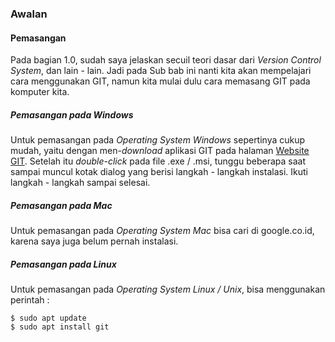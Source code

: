 ### Awalan

#### Pemasangan

Pada bagian 1.0, sudah saya jelaskan secuil teori dasar dari _Version Control System_, dan lain - lain. Jadi pada Sub bab ini nanti kita akan mempelajari cara menggunakan GIT, namun kita mulai dulu cara memasang GIT pada komputer kita.

##### Pemasangan pada Windows

Untuk pemasangan pada _Operating System Windows_ sepertinya cukup mudah, yaitu dengan men-_download_ aplikasi GIT pada halaman [Website GIT](http://git-scm.com). Setelah itu _double-click_ pada file .exe / .msi, tunggu beberapa saat sampai muncul kotak dialog yang berisi langkah - langkah instalasi. Ikuti langkah - langkah sampai selesai.

##### Pemasangan pada Mac

Untuk pemasangan pada _Operating System Mac_ bisa cari di google.co.id, karena saya juga belum pernah instalasi.

##### Pemasangan pada Linux

Untuk pemasangan pada _Operating System Linux / Unix_, bisa menggunakan perintah :

````
$ sudo apt update
$ sudo apt install git
````


